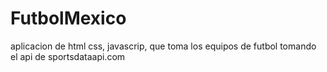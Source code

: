 # FutbolMexico
 aplicacion de html css, javascrip, que toma los equipos de futbol tomando el api de sportsdataapi.com 
